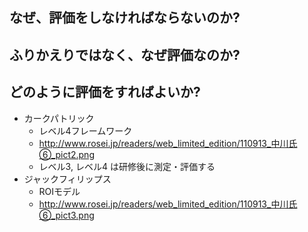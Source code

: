 ## なぜ、評価をしなければならないのか?

## ふりかえりではなく、なぜ評価なのか?

## どのように評価をすればよいか?

 * カークパトリック
   * レベル4フレームワーク
   * http://www.rosei.jp/readers/web_limited_edition/110913_中川氏⑥_pict2.png
   * レベル3, レベル4 は研修後に測定・評価する
 * ジャックフィリップス
   * ROIモデル
   * http://www.rosei.jp/readers/web_limited_edition/110913_中川氏⑥_pict3.png

